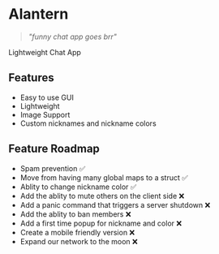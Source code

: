 # Alantern
> *"funny chat app goes brr"*

Lightweight Chat App

## Features
- Easy to use GUI
- Lightweight
- Image Support
- Custom nicknames and nickname colors

## Feature Roadmap
- Spam prevention ✅
- Move from having many global maps to a struct ✅
- Ablity to change nickname color ✅
- Add the ablity to mute others on the client side :x:
- Add a panic command that triggers a server shutdown :x:
- Add the ablity to ban members :x:
- Add a first time popup for nickname and color :x:
- Create a mobile friendly version :x:
- Expand our network to the moon :x:
